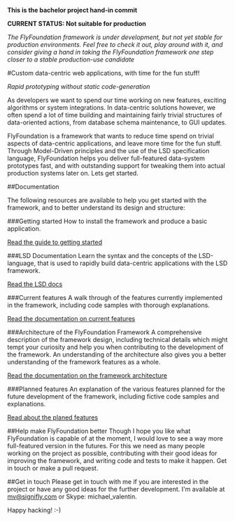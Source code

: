 **This is the bachelor project hand-in commit**

**CURRENT STATUS: Not suitable for production**

*The FlyFoundation framework is under development, but not yet stable for
production environments. Feel free to check it out, play around with it,
and consider giving a hand in taking the FlyFoundation framework one step
closer to a stable production-use candidate*

#Custom data-centric web applications, with time for the fun stuff!

*Rapid prototyping without static code-generation*

As developers we want to spend our time working on new features, exciting
algorithms or system integrations. In data-centric solutions however, we often
spend a lot of time building and maintaining fairly trivial structures of
data-oriented actions, from database schema maintenance, to GUI updates.

FlyFoundation is a framework that wants to reduce time spend on trivial
aspects of data-centric applications, and leave more time for the fun stuff.
Through Model-Driven principles and the use of the LSD specification language,
FlyFoundation helps you deliver full-featured data-system prototypes fast, and
with outstanding support for tweaking them into actual production systems later
on. Lets get started.

##Documentation

The following resources are available to help you get started with the framework,
and to better understand its design and structure:

###Getting started
How to install the framework and produce a basic application.

[Read the guide to getting started](docs/getting_started.md)

###LSD Documentation
Learn the syntax and the concepts of the LSD-language, that is used to rapidly
build data-centric applications with the LSD framework.

[Read the LSD docs](docs/lsd.md)

###Current features
A walk through of the features currently implemented in the framework, including
code samples with thorough explanations.

[Read the documentation on current features](docs/current_features.md)

###Architecture of the FlyFoundation Framework
A comprehensive description of the framework design, including technical details
which might tempt your curiosity and help you when contributing to the
development of the framework. An understanding of the architecture also gives
you a better understanding of the framework features as a whole.

[Read the documentation on the framework architecture](docs/architecture.md)

###Planned features
An explanation of the various features planned for the future development of
the framework, including fictive code samples and explanations.

[Read about the planed features](docs/planned_features.md)


##Help make FlyFoundation better
Though I hope you like what FlyFoundation is capable of at the moment, I would
love to see a way more full-featured version in the futures. For this we need
as many people working on the project as possible, contributing with their
good ideas for improving the framework, and writing code and tests to make it
happen. Get in touch or make a pull request.


##Get in touch
Please get in touch with me if you are interested in the project or have any good ideas for
the further development. I'm available at mv@signifly.com or Skype: michael_valentin.

Happy hacking! :-)
